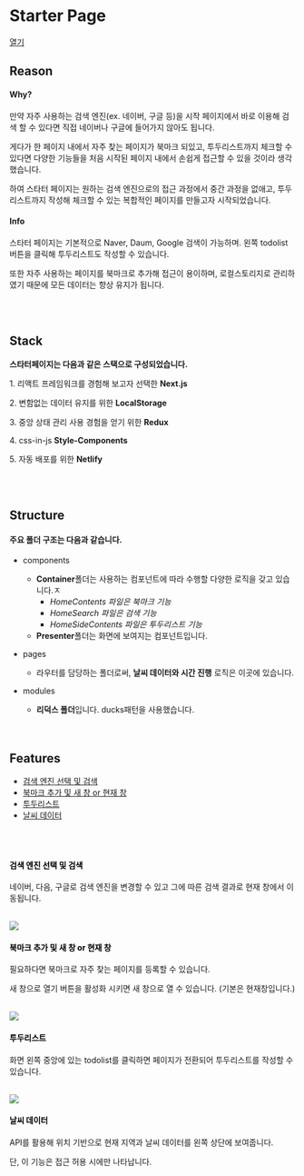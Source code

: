 # Starter Page

[열기](https://starte.netlify.app/)

## Reason

#### Why?

<p> 
만약 자주 사용하는 검색 엔진(ex. 네이버, 구글 등)을 시작 페이지에서 바로 이용해 검색 할 수 있다면 직접 네이버나 구글에 들어가지 않아도 됩니다.
</p>
<p>
게다가 한 페이지 내에서 자주 찾는 페이지가 북마크 되있고, 투두리스트까지 체크할 수 있다면 다양한 기능들을 처음 시작된 페이지 내에서 손쉽게 접근할 수 있을 것이라 
생각했습니다.</p>
<p> 
하여 스타터 페이지는 원하는 검색 엔진으로의 접근 과정에서 중간 과정을 없애고, 투두리스트까지 작성해 체크할 수 있는 복합적인 페이지를 만들고자 시작되었습니다.
</p>

#### Info

<p>스타터 페이지는 기본적으로 Naver, Daum, Google 검색이 가능하며. 왼쪽 todolist 버튼을 클릭해 투두리스트도 작성할 수 있습니다.</p>
<p>또한 자주 사용하는 페이지를 북마크로 추가해 접근이 용이하며, 로컬스토리지로 관리하였기 때문에 모든 데이터는 항상 유지가 됩니다.</p>

<br />
<br />

## Stack

**스타터페이지는 다음과 같은 스택으로 구성되었습니다.**

<p>1. 리액트 프레임워크를 경험해 보고자 선택한 <strong>Next.js</strong></p>

<p>2. 변함없는 데이터 유지를 위한 <strong>LocalStorage</strong> </p>

<p>3. 중앙 상태 관리 사용 경험을 얻기 위한 <strong>Redux</strong></p>

<p>4. css-in-js <strong>Style-Components</strong></p>

<p>5. 자동 배포를 위한 <strong>Netlify</strong></p>

<br />
<br />

## Structure

#### 주요 폴더 구조는 다음과 같습니다.

-   components
    -   **Container**폴더는 사용하는 컴포넌트에 따라 수행할 다양한 로직을 갖고 있습니다.ㅈ
        -   _HomeContents 파일은 북마크 기능_
        -   _HomeSearch 파일은 검색 기능_
        -   _HomeSideContents 파일은 투두리스트 기능_
    -   **Presenter**폴더는 화면에 보여지는 컴포넌트입니다.
-   pages
    -   라우터를 담당하는 폴더로써, **날씨 데이터와 시간 진행** 로직은 이곳에 있습니다.
-   modules

    -   **리덕스 폴더**입니다. ducks패턴을 사용했습니다.

    <br />
    <br />

## Features

<ul>
<li><a href="#search">검색 엔진 선택 및 검색</a></li>
<li><a href="#bookmark">북마크 추가 및 새 창 or 현재 창</a></li>
<li><a href="#todo">투두리스트</a></li>
<li><a href="#data">날씨 데이터</a></li>
</ul>

<br />
<br />

#### <a style="color : black" id="search">검색 엔진 선택 및 검색</a>

<p>네이버, 다음, 구글로 검색 엔진을 변경할 수 있고 그에 따른 검색 결과로 현재 창에서 이동됩니다.</p>

<br />
<img src="./image/search.gif">
<br />

#### <a style="color : black" id="bookmark">북마크 추가 및 새 창 or 현재 창</a>

<p>필요하다면 북마크로 자주 찾는 페이지를 등록할 수 있습니다.</p>
<p>새 창으로 열기 버튼을 활성화 시키면 새 창으로 열 수 있습니다. (기본은 현재창입니다.)</p>
<br />
<img src="./image/bookmark.gif">
<br />

#### <a style="color : black" id="todo">투두리스트</a>

<p>화면 왼쪽 중앙에 있는 todolist를 클릭하면 페이지가 전환되어 투두리스트를 작성할 수 있습니다.</p>
<br />
<img src="./image/todo.gif">
<br />

#### <a style="color : black" id="data">날씨 데이터</a>

<p>API를 활용해 위치 기반으로 현재 지역과 날씨 데이터를 왼쪽 상단에 보여줍니다.</p>
<p>단, 이 기능은 접근 허용 시에만 나타납니다.</p>
<br />
